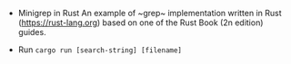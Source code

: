 * Minigrep in Rust
An example of ~grep~ implementation written in Rust (https://rust-lang.org) based on one of the Rust Book (2n edition) guides.

* Run
`cargo run [search-string] [filename]`